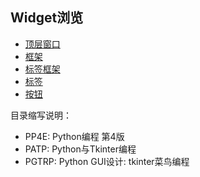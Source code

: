 ## Widget浏览

- [顶层窗口](Toplevel)
- [框架](Frame)
- [标签框架](LabelFrame)
- [标签](Label)
- [按钮](Button)


目录缩写说明：
- PP4E: Python编程 第4版
- PATP: Python与Tkinter编程
- PGTRP: Python GUI设计: tkinter菜鸟编程

